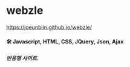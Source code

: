 # webzle

https://joeunbiin.github.io/webzle/

#### 🛠 Javascript, HTML, CSS, JQuery, Json, Ajax

##### 반응형 사이트.
